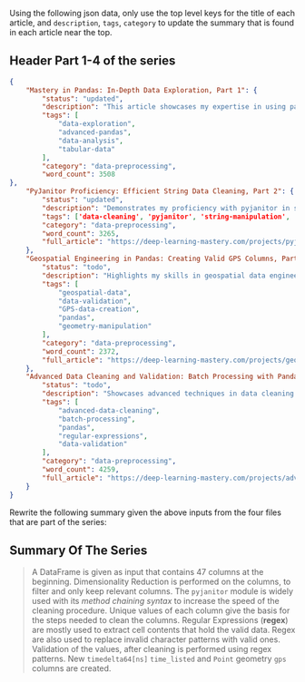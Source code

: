 Using the following json data, only use the top level keys for the title of each article, and `description`, `tags`, `category` to update the summary that is found in each article near the top.


## Header Part 1-4 of the series

```json
{
    "Mastery in Pandas: In-Depth Data Exploration, Part 1": {
        "status": "updated",
        "description": "This article showcases my expertise in using pandas for advanced data exploration. It focuses on analyzing a 47-column dataset, providing insights into leveraging pandas for complex tabular data management.",
        "tags": [
            "data-exploration",
            "advanced-pandas",
            "data-analysis",
            "tabular-data"
        ],
        "category": "data-preprocessing",
        "word_count": 3508
},
    "PyJanitor Proficiency: Efficient String Data Cleaning, Part 2": {
        "status": "updated",
        "description": "Demonstrates my proficiency with pyjanitor in streamlining string data cleaning. This installment details method chaining and advanced string manipulation techniques for optimizing data preprocessing.",
        "tags": ['data-cleaning', 'pyjanitor', 'string-manipulation', 'method-chaining', 'pandas'],
        "category": "data-preprocessing",
        "word_count": 3265,
        "full_article": "https://deep-learning-mastery.com/projects/pyjanitor-proficiency-efficient-string-data-cleaning-part-2/"
    },
    "Geospatial Engineering in Pandas: Creating Valid GPS Columns, Part 3": {
        "status": "todo",
        "description": "Highlights my skills in geospatial data engineering using pandas. This part focuses on cleaning, validating, and creating GPS data columns by merging longitude and latitude fields into Point geometry objects.",
        "tags": [
            "geospatial-data",
            "data-validation",
            "GPS-data-creation",
            "pandas",
            "geometry-manipulation"
        ],
        "category": "data-preprocessing",
        "word_count": 2372,
        "full_article": "https://deep-learning-mastery.com/projects/geospatial-engineering-in-pandas-creating-valid-gps-columns-part-3/"
    },
    "Advanced Data Cleaning and Validation: Batch Processing with Pandas, Part 4": {
        "status": "todo",
        "description": "Showcases advanced techniques in data cleaning and validation, using batch processing with pandas and regular expressions. It exemplifies how to handle large volumes of tabular data efficiently.",
        "tags": [
            "advanced-data-cleaning",
            "batch-processing",
            "pandas",
            "regular-expressions",
            "data-validation"
        ],
        "category": "data-preprocessing",
        "word_count": 4259,
        "full_article": "https://deep-learning-mastery.com/projects/advanced-data-cleaning-and-validation-batch-processing-with-pandas-part-4/"
    }
}
```

Rewrite the following summary given the above inputs from the four files that are part of the series:


## Summary Of The Series

> A DataFrame is given as input that contains 47 columns at the beginning.
  Dimensionality Reduction is performed on the columns, to filter and only keep relevant columns.
  The `pyjanitor` module is widely used with its *method chaining syntax* to increase the speed of the cleaning procedure.
  Unique values of each column give the basis for the steps needed to clean the columns.
  Regular Expressions (**regex**) are mostly used to extract cell contents that hold the valid data.
  Regex are also used to replace invalid character patterns with valid ones.
  Validation of the values, after cleaning is performed using regex patterns.
  New `timedelta64[ns]` `time_listed` and `Point` geometry `gps` columns are created.
